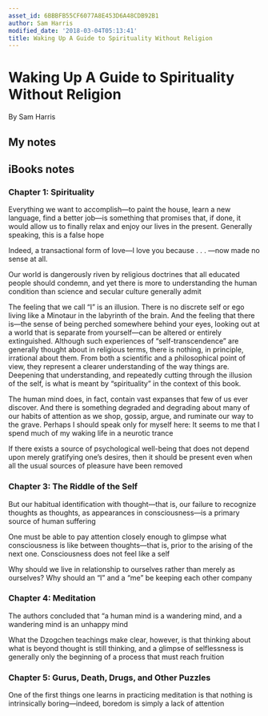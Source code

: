 ```yaml
---
asset_id: 6BBBFB55CF6077A8E453D6A48CDB92B1
author: Sam Harris
modified_date: '2018-03-04T05:13:41'
title: Waking Up A Guide to Spirituality Without Religion
---
```


# Waking Up A Guide to Spirituality Without Religion

By Sam Harris

## My notes <a name="my_notes_dont_delete"></a>



## iBooks notes <a name="ibooks_notes_dont_delete"></a>

### Chapter 1: Spirituality

Everything we want to accomplish—to paint the house, learn a new language, find a better job—is something that promises that, if done, it would allow us to finally relax and enjoy our lives in the present. Generally speaking, this is a false hope

Indeed, a transactional form of love—I love you because . . . —now made no sense at all.

Our world is dangerously riven by religious doctrines that all educated people should condemn, and yet there is more to understanding the human condition than science and secular culture generally admit

The feeling that we call “I” is an illusion. There is no discrete self or ego living like a Minotaur in the labyrinth of the brain. And the feeling that there is—the sense of being perched somewhere behind your eyes, looking out at a world that is separate from yourself—can be altered or entirely extinguished. Although such experiences of “self-transcendence” are generally thought about in religious terms, there is nothing, in principle, irrational about them. From both a scientific and a philosophical point of view, they represent a clearer understanding of the way things are. Deepening that understanding, and repeatedly cutting through the illusion of the self, is what is meant by “spirituality” in the context of this book.

The human mind does, in fact, contain vast expanses that few of us ever discover.
And there is something degraded and degrading about many of our habits of attention as we shop, gossip, argue, and ruminate our way to the grave. Perhaps I should speak only for myself here: It seems to me that I spend much of my waking life in a neurotic trance

If there exists a source of psychological well-being that does not depend upon merely gratifying one’s desires, then it should be present even when all the usual sources of pleasure have been removed

### Chapter 3: The Riddle of the Self

But our habitual identification with thought—that is, our failure to recognize thoughts as thoughts, as appearances in consciousness—is a primary source of human suffering

One must be able to pay attention closely enough to glimpse what consciousness is like between thoughts—that is, prior to the arising of the next one. Consciousness does not feel like a self

Why should we live in relationship to ourselves rather than merely as ourselves? Why should an “I” and a “me” be keeping each other company

### Chapter 4: Meditation

The authors concluded that “a human mind is a wandering mind, and a wandering mind is an unhappy mind

What the Dzogchen teachings make clear, however, is that thinking about what is beyond thought is still thinking, and a glimpse of selflessness is generally only the beginning of a process that must reach fruition

### Chapter 5: Gurus, Death, Drugs, and Other Puzzles

One of the first things one learns in practicing meditation is that nothing is intrinsically boring—indeed, boredom is simply a lack of attention